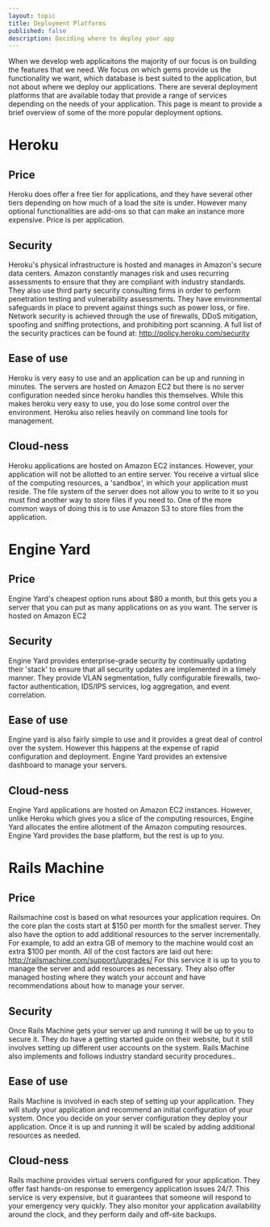 ```yaml
---
layout: topic
title: Deployment Platforms
published: false
description: Deciding where to deploy your app
---
```


When we develop web applicaitons the majority of our focus is on building
the features that we need. We focus on which gems provide us the functionality
we want, which database is best suited to the application, but not about where
we deploy our applications. There are several deployment platforms that are
available today that provide a range of services depending on the needs of
your application. This page is meant to provide a brief overview of some of
the more popular deployment options.

# Heroku

## Price

Heroku does offer a free tier for applications, and they have several other tiers
depending on how much of a load the site is under. However many optional
functionalities are add-ons so that can make an instance more expensive. Price
is per application.

## Security

Heroku's physical infrastructure is hosted and manages in Amazon's secure data
centers. Amazon constantly manages risk and uses recurring assessments to ensure
that they are compliant with industry standards. They also use third party security
consulting firms in order to perform penetration testing and vulnerability assessments.
They have environmental safeguards in place to prevent against things such as power
loss, or fire. Network security is achieved through the use of firewalls, DDoS mitigation,
spoofing and sniffing protections, and prohibiting port scanning. A full list of the
security practices can be found at: http://policy.heroku.com/security

## Ease of use

Heroku is very easy to use and an application can be up and running in
minutes. The servers are hosted on Amazon EC2 but there is no server
configuration needed since heroku handles this themselves. While this
makes heroku very easy to use, you do lose some control over the
environment. Heroku also relies heavily on command line tools for
management.

## Cloud-ness

Heroku applications are hosted on Amazon EC2 instances. However, your
application will not be allotted to an entire server. You receive a virtual slice
of the computing resources, a 'sandbox', in which your application must reside.
The file system of the server does not allow you to write to it so you must find
another way to store files if you need to. One of the more common ways of doing
this is to use Amazon S3 to store files from the application.

# Engine Yard

## Price

Engine Yard's cheapest option runs about $80 a month, but this gets you a server
that you can put as many applications on as you want. The server is hosted on
Amazon EC2

## Security

Engine Yard provides enterprise-grade security by continually updating their 'stack'
to ensure that all security updates are implemented in a timely manner. They provide
VLAN segmentation, fully configurable firewalls, two-factor authentication, IDS/IPS
services, log aggregation, and event correlation.

## Ease of use

Engine yard is also fairly simple to use and it provides a great deal of control
over the system. However this happens at the expense of rapid configuration
and deployment. Engine Yard provides an extensive dashboard to manage
your servers.

## Cloud-ness

Engine Yard applications are hosted on Amazon EC2 instances. However,
unlike Heroku which gives you a slice of the computing resources, Engine Yard
allocates the entire allotment of the Amazon computing resources. Engine Yard
provides the base platform, but the rest is up to you.

# Rails Machine

## Price

Railsmachine cost is based on what resources your application requires. On the core
plan the costs start at $150 per month for the smallest server. They also have the
option to add additional resources to the server incrementally. For example, to add
an extra GB of memory to the machine would cost an extra $100 per month. All of the
cost factors are laid out here: http://railsmachine.com/support/upgrades/
For this service it is up to you to manage the server and add resources as necessary.
They also offer managed hosting where they watch your account and have
recommendations about how to manage your server.

## Security

Once Rails Machine gets your server up and running it will be up to you to secure
it. They do have a getting started guide on their website, but it still involves setting
up different user accounts on the system. Rails Machine also implements and follows
industry standard security procedures..

## Ease of use

Rails Machine is involved in each step of setting up your application. They will
study your application and recommend an initial configuration of your system.
Once you decide on your server configuration they deploy your application.
Once it is up and running it will be scaled by adding additional resources as
needed.

## Cloud-ness

Rails machine provides virtual servers configured for your application. They offer fast
hands-on response to emergency application issues 24/7. This service is very expensive,
but it guarantees that someone will respond to your emergency very quickly. They also
monitor your application availability around the clock, and they perform daily and off-site
backups.

